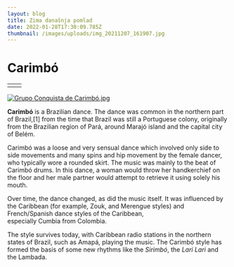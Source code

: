 ```yaml
---
layout: blog
title: Zima današnja pomlad
date: 2022-01-28T17:30:09.785Z
thumbnail: /images/uploads/img_20211207_161907.jpg
---
```

# Carimbó

|     |     |
| --- | --- |
|     |     |

[![Grupo Conquista de Carimbó.jpg](https://upload.wikimedia.org/wikipedia/commons/thumb/0/0d/Grupo_Conquista_de_Carimb%C3%B3.jpg/245px-Grupo_Conquista_de_Carimb%C3%B3.jpg)](https://en.wikipedia.org/wiki/File:Grupo_Conquista_de_Carimb%C3%B3.jpg)

[](https://en.wikipedia.org/wiki/File:Grupo_Conquista_de_Carimb%C3%B3.jpg "Enlarge")

**Carimbó** is a Brazilian dance. The dance was common in the northern part of Brazil,\[1] from the time that Brazil was still a Portuguese colony, originally from the Brazilian region of Pará, around Marajó island and the capital city of Belém.

Carimbó was a loose and very sensual dance which involved only side to side movements and many spins and hip movement by the female dancer, who typically wore a rounded skirt. The music was mainly to the beat of Carimbó drums. In this dance, a woman would throw her handkerchief on the floor and her male partner would attempt to retrieve it using solely his mouth.

Over time, the dance changed, as did the music itself. It was influenced by the Caribbean (for example, Zouk, and Merengue styles) and French/Spanish dance styles of the Caribbean, especially Cumbia from Colombia.

The style survives today, with Caribbean radio stations in the northern states of Brazil, such as Amapá, playing the music. The Carimbó style has formed the basis of some new rhythms like the *Sirimbó*, the *Lari Lari* and the Lambada.